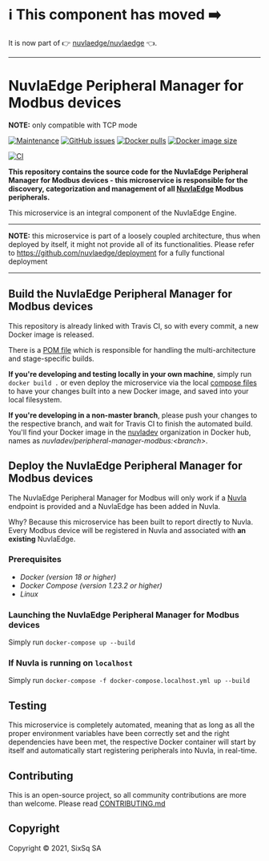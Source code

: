 # :information_source: This component has moved :arrow_right:

It is now part of :point_right: [nuvlaedge/nuvlaedge](https://github.com/nuvlaedge/nuvlaedge) 👈.

---

# NuvlaEdge Peripheral Manager for Modbus devices

**NOTE:** only compatible with TCP mode

[![Maintenance](https://img.shields.io/badge/Maintained%3F-yes-green.svg?style=for-the-badge)](https://github.com/nuvlaedge/peripheral-manager-modbus/graphs/commit-activity)
[![GitHub issues](https://img.shields.io/github/issues/nuvlaedge/peripheral-manager-modbus?style=for-the-badge&logo=github&logoColor=white)](https://GitHub.com/nuvlaedge/peripheral-manager-modbus/issues/)
[![Docker pulls](https://img.shields.io/docker/pulls/nuvlaedge/peripheral-manager-modbus?style=for-the-badge&logo=Docker&logoColor=white)](https://cloud.docker.com/u/nuvlaedge/repository/docker/nuvlaedge/peripheral-manager-modbus)
[![Docker image size](https://img.shields.io/docker/image-size/nuvladev/peripheral-manager-modbus/master?logo=docker&logoColor=white&style=for-the-badge)](https://cloud.docker.com/u/nuvlaedge/repository/docker/nuvlaedge/peripheral-manager-modbus)


[![CI](https://img.shields.io/travis/com/nuvlaedge/peripheral-manager-modbus?logo=travis&logoColor=white&style=for-the-badge)](https://travis-ci.com/nuvlaedge/peripheral-manager-modbus)


**This repository contains the source code for the NuvlaEdge Peripheral Manager for Modbus devices - this microservice is responsible for the discovery, categorization and management of all [NuvlaEdge](https://sixsq.com/nuvlaedge) Modbus peripherals.**

This microservice is an integral component of the NuvlaEdge Engine.


---

**NOTE:** this microservice is part of a loosely coupled architecture, thus when deployed by itself, it might not provide all of its functionalities. Please refer to https://github.com/nuvlaedge/deployment for a fully functional deployment

---

## Build the NuvlaEdge Peripheral Manager for Modbus devices

This repository is already linked with Travis CI, so with every commit, a new Docker image is released.

There is a [POM file](pom.xml) which is responsible for handling the multi-architecture and stage-specific builds.

**If you're developing and testing locally in your own machine**, simply run `docker build .` or even deploy the microservice via the local [compose files](docker-compose.yml) to have your changes built into a new Docker image, and saved into your local filesystem.

**If you're developing in a non-master branch**, please push your changes to the respective branch, and wait for Travis CI to finish the automated build. You'll find your Docker image in the [nuvladev](https://hub.docker.com/u/nuvladev) organization in Docker hub, names as _nuvladev/peripheral-manager-modbus:\<branch\>_.

## Deploy the NuvlaEdge Peripheral Manager for Modbus devices

The NuvlaEdge Peripheral Manager for Modbus will only work if a [Nuvla](https://github.com/nuvla/deployment) endpoint is provided and a NuvlaEdge has been added in Nuvla.

Why? Because this microservice has been built to report directly to Nuvla. Every Modbus device will be registered in Nuvla and associated with **an existing** NuvlaEdge.

### Prerequisites

 - *Docker (version 18 or higher)*
 - *Docker Compose (version 1.23.2 or higher)*
 - *Linux*

### Launching the NuvlaEdge Peripheral Manager for Modbus devices

Simply run `docker-compose up --build`

### If Nuvla is running on `localhost`

Simply run `docker-compose -f docker-compose.localhost.yml up --build`

## Testing

This microservice is completely automated, meaning that as long as all the proper environment variables have been correctly set and the right dependencies have been met, the respective Docker container will start by itself and automatically start registering peripherals into Nuvla, in real-time.

## Contributing

This is an open-source project, so all community contributions are more than welcome. Please read [CONTRIBUTING.md](CONTRIBUTING.md)

## Copyright

Copyright &copy; 2021, SixSq SA
